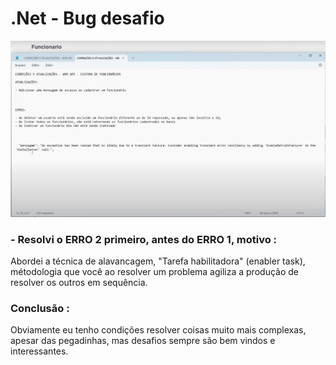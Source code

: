 # .Net - Bug desafio 
![Solucionar problemas](WebAPI_Bug/assets/solucionar.png)

### - Resolvi o ERRO 2 primeiro, antes do ERRO 1, motivo :
Abordei a técnica de alavancagem, "Tarefa habilitadora" (enabler task), métodologia que você ao resolver um problema agiliza a produção de resolver os outros em sequência.

### Conclusão :
Obviamente eu tenho condições resolver coisas muito mais complexas, apesar das pegadinhas, mas desafios sempre são bem vindos e interessantes.